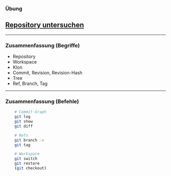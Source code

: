 

### Übung

<h2><a href="git-uebungen/aufgabe-repository-untersuchen.html" target="_blank">Repository untersuchen<a></h2>


---


### Zusammenfassung (Begriffe)

   * Repository
   * Workspace
   * Klon
   * Commit, Revision, Revision-Hash
   * Tree
   * Ref, Branch, Tag

---

### Zusammenfassung (Befehle)

```bash
    # Commit-Graph
    git log
    git show
    git diff

    # Refs
    git branch -v
    git tag

    # Workspace
    git switch
    git restore
    (git checkout)
```


